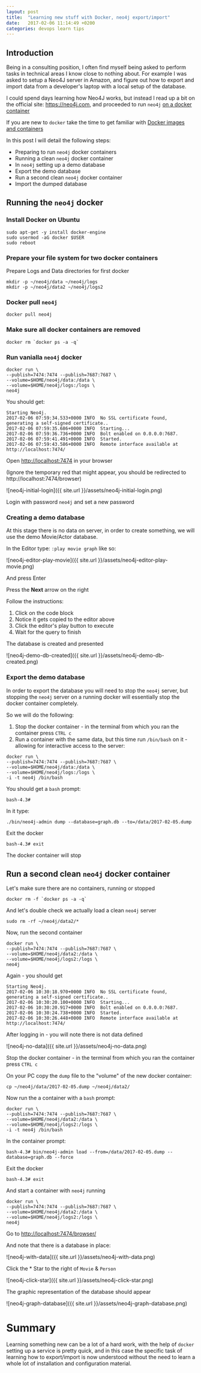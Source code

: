 ```yaml
---
layout: post
title:  "Learning new stuff with Docker, neo4j export/import"
date:   2017-02-06 11:14:49 +0200
categories: devops learn tips
---
```


## Introduction

Being in a consulting position, I often find myself being asked to perform tasks in technical areas I know close to nothing about.
For example I was asked to setup a Neo4J server in Amazon, and figure out how to export and import data from a developer's laptop with a local setup of the database.

I could spend days learning how Neo4J works, but instead I read up a bit on the official site: https://neo4j.com, and proceeded to run `neo4j` [on a docker container](https://neo4j.com/developer/docker)

If you are new to `docker` take the time to get familiar with [Docker images and containers](https://blog.docker.com/2016/05/docker-101-getting-to-know-docker/)

In this post I will detail the following steps:

* Preparing to run `neo4j` docker containers
* Running  a clean `neo4j` docker container
* In `neo4j` setting up a demo database
* Export the demo database
* Run a second clean `neo4j` docker container
* Import the dumped database 

## Running the `neo4j` docker

### Install Docker on Ubuntu

```
sudo apt-get -y install docker-engine
sudo usermod -aG docker $USER
sudo reboot
```

### Prepare your file system for two docker containers 

Prepare Logs and Data directories for first docker 

```
mkdir -p ~/neo4j/data ~/neo4j/logs
mkdir -p ~/neo4j/data2 ~/neo4j/logs2
```

### Docker pull `neo4j`

```
docker pull neo4j
```

### Make sure all docker containers are removed

```
docker rm `docker ps -a -q`
```

### Run vanialla `neo4j` docker

```
docker run \
--publish=7474:7474 --publish=7687:7687 \
--volume=$HOME/neo4j/data:/data \
--volume=$HOME/neo4j/logs:/logs \
neo4j
```
You should get:
```
Starting Neo4j.
2017-02-06 07:59:34.533+0000 INFO  No SSL certificate found, generating a self-signed certificate..
2017-02-06 07:59:35.686+0000 INFO  Starting...
2017-02-06 07:59:36.736+0000 INFO  Bolt enabled on 0.0.0.0:7687.
2017-02-06 07:59:41.491+0000 INFO  Started.
2017-02-06 07:59:43.586+0000 INFO  Remote interface available at http://localhost:7474/
```

Open [http://localhost:7474](http://localhost:7474/) in your browser

(Ignore the temporary red that might appear, you should be redirected to http://localhost:7474/browser)

![neo4j-initial-login]({{ site.url }}/assets/neo4j-initial-login.png)

<!---
{:class="img-responsive"})
-->

Login with password `neo4j` and set a new password

### Creating a demo database

At this stage there is no data on server, in order to create something, we will use the demo Movie/Actor database.

In the Editor type: `:play movie graph` like so:

![neo4j-editor-play-movie]({{ site.url }}/assets/neo4j-editor-play-movie.png)

And press Enter

Press the **Next** arrow on the right

Follow the instructions:

1. Click on the code block
2. Notice it gets copied to the editor above
3. Click the editor's play button to execute
4. Wait for the query to finish

The database is created and presented

![neo4j-demo-db-created]({{ site.url }}/assets/neo4j-demo-db-created.png)

### Export the demo database

In order to export the database you will need to stop the `neo4j` server, but stopping the `neo4j` server on a running docker will essentially stop the docker container completely. 

So we will do the following:

1. Stop the docker container - in the terminal from which you ran the container press `CTRL c`
2. Run a container with the same data, but this time run `/bin/bash` on it - allowing for interactive access to the server:

```
docker run \
--publish=7474:7474 --publish=7687:7687 \
--volume=$HOME/neo4j/data:/data \
--volume=$HOME/neo4j/logs:/logs \
-i -t neo4j /bin/bash
```

You should get a `bash` prompt:

```
bash-4.3# 
```

In it type:

```
./bin/neo4j-admin dump --database=graph.db --to=/data/2017-02-05.dump
```

Exit the docker

```
bash-4.3# exit
```

The docker container will stop

## Run a second clean `neo4j` docker container

Let's make sure there are no containers, running or stopped

```
docker rm -f `docker ps -a -q`
```

And let's double check we actually load a clean `neo4j` server

```
sudo rm -rf ~/neo4j/data2/*
```

Now, run the second container

```
docker run \
--publish=7474:7474 --publish=7687:7687 \
--volume=$HOME/neo4j/data2:/data \
--volume=$HOME/neo4j/logs2:/logs \
neo4j
```

Again - you should get

```
Starting Neo4j.
2017-02-06 10:30:18.970+0000 INFO  No SSL certificate found, generating a self-signed certificate..
2017-02-06 10:30:20.100+0000 INFO  Starting...
2017-02-06 10:30:20.917+0000 INFO  Bolt enabled on 0.0.0.0:7687.
2017-02-06 10:30:24.738+0000 INFO  Started.
2017-02-06 10:30:26.448+0000 INFO  Remote interface available at http://localhost:7474/
```

After logging in - you will note there is not data defined

![neo4j-no-data]({{ site.url }}/assets/neo4j-no-data.png)

Stop the docker container - in the terminal from which you ran the container press `CTRL c`

On your PC copy the `dump` file to the "volume" of the new docker container:

```
cp ~/neo4j/data/2017-02-05.dump ~/neo4j/data2/
```


Now run the a container with a `bash` prompt:

```
docker run \
--publish=7474:7474 --publish=7687:7687 \
--volume=$HOME/neo4j/data2:/data \
--volume=$HOME/neo4j/logs2:/logs \
-i -t neo4j /bin/bash
```

In the container prompt:

```
bash-4.3# bin/neo4j-admin load --from=/data/2017-02-05.dump --database=graph.db --force
```

Exit the docker

```
bash-4.3# exit
```

And start a container with `neo4j` running

```
docker run \
--publish=7474:7474 --publish=7687:7687 \
--volume=$HOME/neo4j/data2:/data \
--volume=$HOME/neo4j/logs2:/logs \
neo4j
```

Go to [http://localhost:7474/browser/](http://localhost:7474/browser/)

And note that there is a database in place:

![neo4j-with-data]({{ site.url }}/assets/neo4j-with-data.png)

Click the * Star to the right of `Movie` & `Person`

![neo4j-click-star]({{ site.url }}/assets/neo4j-click-star.png)

The graphic representation of the database should appear

![neo4j-graph-database]({{ site.url }}/assets/neo4j-graph-database.png)

# Summary

Learning something new can be a lot of a hard work, with the help of `docker` setting up a service is pretty quick, and in this case the specific task of learning how to export/import is now understood without the need to learn a whole lot of installation and configuration material.